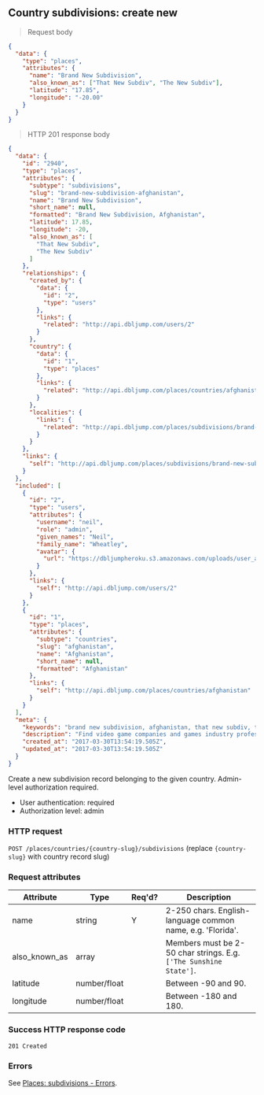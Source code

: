 ## Country subdivisions: create new

> Request body

```JSON
{
  "data": {
    "type": "places",
    "attributes": {
      "name": "Brand New Subdivision",
      "also_known_as": ["That New Subdiv", "The New Subdiv"],
      "latitude": "17.85",
      "longitude": "-20.00"
    }
  }
}
```

> HTTP 201 response body

```JSON
{
  "data": {
    "id": "2940",
    "type": "places",
    "attributes": {
      "subtype": "subdivisions",
      "slug": "brand-new-subdivision-afghanistan",
      "name": "Brand New Subdivision",
      "short_name": null,
      "formatted": "Brand New Subdivision, Afghanistan",
      "latitude": 17.85,
      "longitude": -20,
      "also_known_as": [
        "That New Subdiv",
        "The New Subdiv"
      ]
    },
    "relationships": {
      "created_by": {
        "data": {
          "id": "2",
          "type": "users"
        },
        "links": {
          "related": "http://api.dbljump.com/users/2"
        }
      },
      "country": {
        "data": {
          "id": "1",
          "type": "places"
        },
        "links": {
          "related": "http://api.dbljump.com/places/countries/afghanistan"
        }
      },
      "localities": {
        "links": {
          "related": "http://api.dbljump.com/places/subdivisions/brand-new-subdivision-afghanistan/localities"
        }
      }
    },
    "links": {
      "self": "http://api.dbljump.com/places/subdivisions/brand-new-subdivision-afghanistan"
    }
  },
  "included": [
    {
      "id": "2",
      "type": "users",
      "attributes": {
        "username": "neil",
        "role": "admin",
        "given_names": "Neil",
        "family_name": "Wheatley",
        "avatar": {
          "url": "https://dbljumpheroku.s3.amazonaws.com/uploads/user_avatar/2/1703301240.jpg"
        }
      },
      "links": {
        "self": "http://api.dbljump.com/users/2"
      }
    },
    {
      "id": "1",
      "type": "places",
      "attributes": {
        "subtype": "countries",
        "slug": "afghanistan",
        "name": "Afghanistan",
        "short_name": null,
        "formatted": "Afghanistan"
      },
      "links": {
        "self": "http://api.dbljump.com/places/countries/afghanistan"
      }
    }
  ],
  "meta": {
    "keywords": "brand new subdivision, afghanistan, that new subdiv, the new subdiv, state, county, place, dbljump, video games, pc games, gaming",
    "description": "Find video game companies and games industry professionals from Brand New Subdivision, Afghanistan at Dbljump.",
    "created_at": "2017-03-30T13:54:19.505Z",
    "updated_at": "2017-03-30T13:54:19.505Z"
  }
}
```

Create a new subdivision record belonging to the given country. Admin-level authorization required.

* User authentication: required
* Authorization level: admin

### HTTP request

`POST /places/countries/{country-slug}/subdivisions` (replace `{country-slug}` with country record slug)

### Request attributes

Attribute | Type | Req'd? | Description
--------- | ---- | ------ | -----------
name | string | Y | 2-250 chars. English-language common name, e.g. 'Florida'.
also_known_as | array | | Members must be 2-50 char strings. E.g. `['The Sunshine State']`.
latitude | number/float | | Between -90 and 90.
longitude | number/float | | Between -180 and 180.

### Success HTTP response code

`201 Created`

### Errors

See [Places: subdivisions - Errors](#subdivs_errors).
